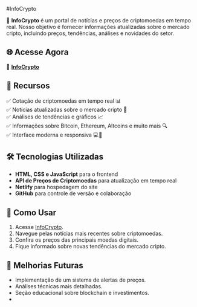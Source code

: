 #InfoCrypto  

📢 **InfoCrypto** é um portal de notícias e preços de criptomoedas em tempo real. Nosso objetivo é fornecer informações atualizadas sobre o mercado cripto, incluindo preços, tendências, análises e novidades do setor.

## 🌐 Acesse Agora
🔗 **[InfoCrypto](https://infocripto.netlify.app/)**  

## 🚀 Recursos
✅ Cotação de criptomoedas em tempo real 📊  
✅ Notícias atualizadas sobre o mercado cripto 📰  
✅ Análises de tendências e gráficos 📈  
✅ Informações sobre Bitcoin, Ethereum, Altcoins e muito mais 🔍  
✅ Interface moderna e responsiva 💻📱  

## 🛠 Tecnologias Utilizadas
- **HTML, CSS e JavaScript** para o frontend
- **API de Preços de Criptomoedas** para atualização em tempo real
- **Netlify** para hospedagem do site
- **GitHub** para controle de versão e colaboração

## 📌 Como Usar
1. Acesse [InfoCrypto](https://infocripto.netlify.app/).
2. Navegue pelas notícias mais recentes sobre criptomoedas.
3. Confira os preços das principais moedas digitais.
4. Fique informado sobre novas tendências do mercado cripto.

## 📅 Melhorias Futuras
- Implementação de um sistema de alertas de preços.
- Análises técnicas mais detalhadas.
- Seção educacional sobre blockchain e investimentos.
- 
